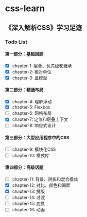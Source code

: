 # css-learn
## 《深入解析CSS》学习足迹
### Todo List
#### 第一部分：基础回顾
- [x] chapter-1: 层叠、优先级和继承
- [x] chapter-2: 相对单位
- [x] chapter-3: 盒模型
#### 第二部分：精通布局
- [x] chapter-4: 理解浮动
- [x] chapter-5: Flexbox
- [ ] chapter-6: 网格布局
- [x] chapter-7: 定位和层叠上下文
- [ ] chapter-8: 响应式设计
#### 第三部分：大型应用程序中的CSS
- [ ] chapter-9: 模块化CSS
- [ ] chapter-10: 模式库
#### 第四部分：高级话题
- [ ] chapter-11: 背景、阴影和混合模式
- [x] chapter-12: 对比、颜色和间距
- [x] chapter-13: 排版
- [ ] chapter-14: 过渡
- [ ] chapter-15: 变换
- [ ] chapter-16: 动画
